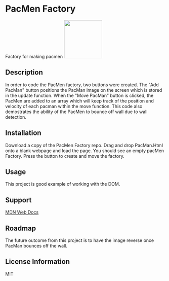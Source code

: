 # PacMen Factory 
Factory for making pacmen 
<img src="read.png" width="120px" height="120px" />

## Description
In order to code the PacMen factory, two buttons were created. The "Add PacMan" button positions the PacMan image on the screen which is stored in the update function. When the "Move PacMan" button is clicked, the PacMen are added to an array which will keep track of the position and velocity of each pacman within the move function. This code also demostrates the ability of the PacMen to bounce off wall due to wall detection.  
## Installation 
Download a copy of the PacMen Factory repo. Drag and drop PacMan.Html onto a blank webpage and load the page. You should see an empty pacMen Factory. Press the button to create and move the factory.

## Usage
This project is good example of working with the DOM.

## Support
[MDN Web Docs](https://developer.mozilla.org/en-US/docs/Web/JavaScript)

## Roadmap
The future outcome from this project is to have the image reverse once PacMan bounces off the wall.
## License Information
MIT 
